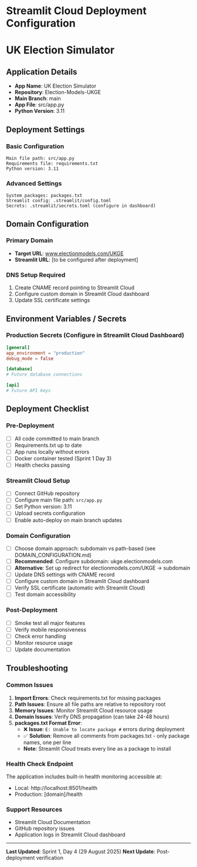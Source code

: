 # Streamlit Cloud Deployment Configuration
# UK Election Simulator

## Application Details
- **App Name**: UK Election Simulator
- **Repository**: Election-Models-UKGE
- **Main Branch**: main
- **App File**: src/app.py
- **Python Version**: 3.11

## Deployment Settings

### Basic Configuration
```
Main file path: src/app.py
Requirements file: requirements.txt
Python version: 3.11
```

### Advanced Settings
```
System packages: packages.txt
Streamlit config: .streamlit/config.toml
Secrets: .streamlit/secrets.toml (configure in dashboard)
```

## Domain Configuration

### Primary Domain
- **Target URL**: www.electionmodels.com/UKGE
- **Streamlit URL**: [to be configured after deployment]

### DNS Setup Required
1. Create CNAME record pointing to Streamlit Cloud
2. Configure custom domain in Streamlit Cloud dashboard
3. Update SSL certificate settings

## Environment Variables / Secrets

### Production Secrets (Configure in Streamlit Cloud Dashboard)
```toml
[general]
app_environment = "production"
debug_mode = false

[database]
# Future database connections

[api]  
# Future API keys
```

## Deployment Checklist

### Pre-Deployment
- [ ] All code committed to main branch
- [ ] Requirements.txt up to date
- [ ] App runs locally without errors
- [ ] Docker container tested (Sprint 1 Day 3)
- [ ] Health checks passing

### Streamlit Cloud Setup
- [ ] Connect GitHub repository
- [ ] Configure main file path: `src/app.py`
- [ ] Set Python version: 3.11
- [ ] Upload secrets configuration
- [ ] Enable auto-deploy on main branch updates

### Domain Configuration  
- [ ] Choose domain approach: subdomain vs path-based (see DOMAIN_CONFIGURATION.md)
- [ ] **Recommended**: Configure subdomain: ukge.electionmodels.com
- [ ] **Alternative**: Set up redirect for electionmodels.com/UKGE → subdomain
- [ ] Update DNS settings with CNAME record
- [ ] Configure custom domain in Streamlit Cloud dashboard
- [ ] Verify SSL certificate (automatic with Streamlit Cloud)
- [ ] Test domain accessibility

### Post-Deployment
- [ ] Smoke test all major features
- [ ] Verify mobile responsiveness
- [ ] Check error handling
- [ ] Monitor resource usage
- [ ] Update documentation

## Troubleshooting

### Common Issues
1. **Import Errors**: Check requirements.txt for missing packages
2. **Path Issues**: Ensure all file paths are relative to repository root
3. **Memory Issues**: Monitor Streamlit Cloud resource usage
4. **Domain Issues**: Verify DNS propagation (can take 24-48 hours)
5. **packages.txt Format Error**: 
   - ❌ **Issue**: `E: Unable to locate package #` errors during deployment
   - ✅ **Solution**: Remove all comments from packages.txt - only package names, one per line
   - **Note**: Streamlit Cloud treats every line as a package to install

### Health Check Endpoint
The application includes built-in health monitoring accessible at:
- Local: http://localhost:8501/health
- Production: [domain]/health

### Support Resources
- Streamlit Cloud Documentation
- GitHub repository issues
- Application logs in Streamlit Cloud dashboard

---

**Last Updated**: Sprint 1, Day 4 (29 August 2025)
**Next Update**: Post-deployment verification
